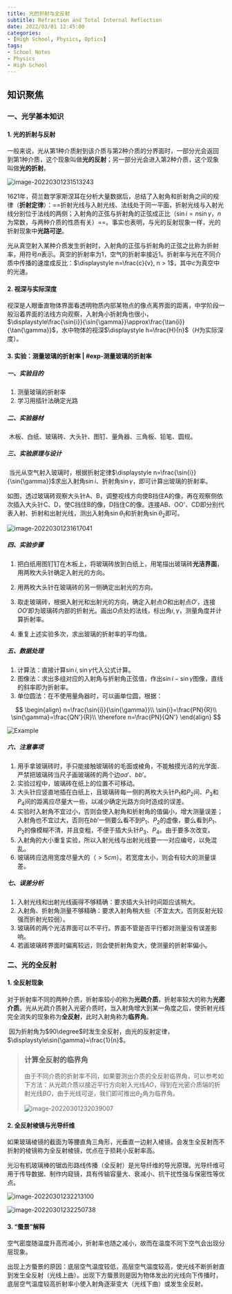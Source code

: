 ```yaml
---
title: 光的折射与全反射
subtitle: Refraction and Total Internal Reflection
date: 2022/03/01 12:45:00
categories:
- [High School, Physics, Optics]
tags:
- School Notes
- Physics
- High School
---
```


## 知识聚焦

### 一、光学基本知识

#### 1. 光的折射与反射

​	一般来说，光从第1种介质射到该介质与第2种介质的分界面时，一部分光会返回到第1种介质，这个现象叫做**光的反射**；另一部分光会进入第2种介质，这个现象叫做**光的折射**。

![image-20220301231513243](https://raw.githubusercontent.com/PassionPenguin/picgo-database/main/image-20220301231513243.png)

​	1621年，荷兰数学家斯涅耳在分析大量数据后，总结了入射角和折射角之间的规律（**折射定律**）：==折射光线与入射光线、法线处于同一平面，折射光线与入射光线分别位于法线的两侧；入射角的正弦与折射角的正弦成正比（$\sin{i}=n\sin{\gamma}$，$n$为常数，与两种介质的性质有关）==。事实也表明，与光的反射现象一样，光的折射现象中**光路可逆**。

​	光从真空射入某种介质发生折射时，入射角的正弦与折射角的正弦之比称为折射率，用符号$n$表示。真空的折射率为1，空气的折射率接近1。折射率与光在不同介质中传播的速度成反比：$\displaystyle n=\frac{c}{v}, n > 1$，其中$c$为真空中的光速。

#### 2. 视深与实际深度

​	视深是人眼垂直物体界面看透明物质内部某物点的像点离界面的距离，中学阶段一般沿着界面的法线方向观察，入射角小折射角也很小，$\displaystyle\frac{\sin{i}}{\sin{\gamma}}\approx\frac{\tan{i}}{\tan{\gamma}}$，水中物体的视深$\displaystyle h=\frac{H}{n}$（$H$为实际深度）。

#### 3. 实验：测量玻璃的折射率 | #exp-测量玻璃的折射率

##### 一、实验目的

1. 测量玻璃的折射率
2. 学习用插针法确定光路

##### 二、实验器材
​	木板、白纸、玻璃砖、大头针、图钉、量角器、三角板、铅笔、圆规。

##### 三、实验原理与设计
​	当光从空气射入玻璃时，根据折射定律$\displaystyle n=\frac{\sin{i}}{\sin{\gamma}}$求出入射角$\sin{i}$、折射角$\sin{\gamma}$，即可计算出玻璃的折射率。

​	如图，透过玻璃砖观察大头针A、B，调整视线方向使B挡住A的像，再在观察侧依次插入大头针C、D，使C挡住B的像，D挡住C的像。连接AB、OO'、CD即分别代表入射、折射和出射光线，测出入射角$\sin{\theta_1}$和折射角$\sin{\theta_2}$即可。

 ![image-20220301231617041](https://raw.githubusercontent.com/PassionPenguin/picgo-database/main/image-20220301231617041.png)

##### 四、实验步骤

1. 把白纸用图钉钉在木板上，将玻璃砖放到白纸上，用笔描出玻璃砖**光洁界面**，用两枚大头针确定入射光的方向。

2. 用两枚大头针在玻璃砖的另一侧确定出射光的方向。
3. 取走玻璃砖，根据入射光和出射光的方向，确定入射点$O$和出射点$O'$，连接$OO'$即为玻璃砖内部的折射光。画出$O$点处的法线，标出角$i, \gamma$，测量角度并计算折射率。
4. 重复上述实验多次，求出玻璃的折射率的平均值。

##### 五、数据处理

1. 计算法：直接计算$\sin{i}, \sin{\gamma}$代入公式计算。
2. 图像法：求出多组对应的入射角与折射角正弦值，作出$\sin{i}-\sin{\gamma}$图像，直线的斜率即为折射率。
3. 单位圆法：在不使用量角器时，可以画单位圆，根据：

$$
\begin{align}
n=\frac{\sin{i}}{\sin{\gamma}}\\
\sin{i}=\frac{PN}{R}\\
\sin{\gamma}=\frac{QN'}{R}\\
\therefore n=\frac{PN}{QN'}
\end{align}
$$

![Example](https://raw.githubusercontent.com/PassionPenguin/picgo-database/main/1534395085415241.png)

##### 六、注意事项

1. 用手拿玻璃砖时，手只能接触玻璃砖的毛面或棱角，不能触摸光洁的光学面．严禁把玻璃砖当尺子画玻璃砖的两个边$aa'$、$bb'$。
2. 实验过程中，玻璃砖在纸上的位置不可移动。
3. 大头针应竖直地插在白纸上，且玻璃砖每一侧的两枚大头针$P_1$和$P_2$间、$P_3$和$P_4$间的距离应尽量大一些，以减少确定光路方向时造成的误差。
4. 实验时入射角不宜过小，否则会使入射角和折射角的值偏小，增大测量误差；入射角也不宜过大，否则在$bb'$一侧要么看不到$P_1$、$P_2$的虚像，要么看到$P_1$、$P_2$的像模糊不清，并且变粗，不便于插大头针$P_3$、$P_4$。由于要多次改变。
5. 入射角的大小重复实验，所以入射光线与出射光线要一一对应编号，以免混乱。
6. 玻璃砖应选用宽度尽量大的（$>5cm$）。若宽度太小，则会有较大的测量误差。

##### 七、误差分析

1. 入射光线和出射光线画得不够精确：要求插大头针时间距应该稍大。
2. 入射角、折射角测量不够精确：要求入射角稍大些（不宜太大，否则反射光较强而折射光较弱）。
3. 玻璃砖的两个光洁界面可以不平行。界面不管是否平行都对测量没有误差影响。
4. 若画玻璃砖界面时偏离较远，则会使折射角变大，使测量的折射率偏小。

### 二、光的全反射

#### 1. 全反射现象

​	对于折射率不同的两种介质，折射率较小的称为**光疏介质**，折射率较大的称为**光密介质**。光从光疏介质射入光密介质时，当入射角增大到某一角度之后，使折射光线完全消失的现象称为**全反射**，此时入射角称为**临界角**。

​	因为折射角为$90\degree$时发生全反射，由光的反射定律，$\displaystyle\sin{\gamma}=\frac{1}{n}$。

> ### 计算全反射的临界角
>
> ​	由于不同介质的折射率不同，如果要测出介质的全反射临界角，可以参考如下方法：从光疏介质以接近平行方向射入光线$AO$，得到在光密介质端的折射光线$BO$，由于光线可逆，我们即可推出$\theta_2$角为临界角。
>
> ![image-20220301232039007](https://raw.githubusercontent.com/PassionPenguin/picgo-database/main/image-20220301232039007.png)

#### 2. 全反射棱镜与光导纤维

​	如果玻璃棱镜的截面为等腰直角三角形，光垂直一边射入棱镜，会发生全反射而不折射的棱镜称为全反射棱镜，优点在于损耗小反射率高。

​	光沿有机玻璃棒的锯齿形路线传播（全反射）是光导纤维的导光原理。光导纤维可用于传导数据、制作内窥镜，具有传输容量大、衰减小、抗干扰性强与保密性等优点。

![image-20220301232213100](https://raw.githubusercontent.com/PassionPenguin/picgo-database/main/image-20220301232213100.png)

![image-20220301232250738](https://raw.githubusercontent.com/PassionPenguin/picgo-database/main/image-20220301232250738.png)

#### 3. “蜃景”解释

​	空气密度随温度升高而减小，折射率也随之减小，故而在温度不同下空气会出现分层现象。

​	出现上方蜃景的原因：底层空气温度较低，高层空气温度较高，使光线不断折射直到发生全反射（光线上曲）。出现下方蜃景则是因为物体发出的光线向下传播时，底层空气温度较高折射率小使入射角逐渐变大（光线下曲）或发生全反射。
